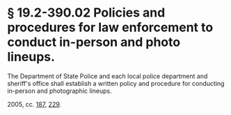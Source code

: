 # § 19.2-390.02 Policies and procedures for law enforcement to conduct in-person and photo lineups.

<p>The Department of State Police and each local police department and sheriff's office shall establish a written policy and procedure for conducting in-person and photographic lineups.</p><p>2005, cc. <a href='http://lis.virginia.gov/cgi-bin/legp604.exe?051+ful+CHAP0187'>187</a>, <a href='http://lis.virginia.gov/cgi-bin/legp604.exe?051+ful+CHAP0229'>229</a>.</p>